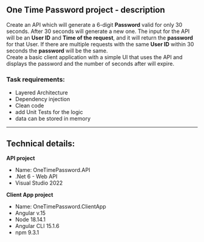 ## __One Time Password project - description__

Create an API which will generate a 6-digit __Password__ valid for only 30 seconds. After 30 seconds will generate a new one. The input for the API will be an __User ID__ and __Time of the request__, and it will return the __password__ for that User. If there are multiple requests with the same __User ID__ within 30 seconds the __password__ will be the same.  
Create a basic client application with a simple UI that uses the API and displays the password and the number of seconds after will expire.

### Task requirements:
* Layered Architecture
* Dependency injection
* Clean code
* add Unit Tests for the logic
* data can be stored in memory

---

## Technical details:
__API project__
* Name: OneTimePassword.API
* .Net 6 - Web API
* Visual Studio 2022

__Client App project__
* Name: OneTimePassword.ClientApp
* Angular v.15
* Node 18.14.1
* Angular CLI 15.1.6
* npm 9.3.1